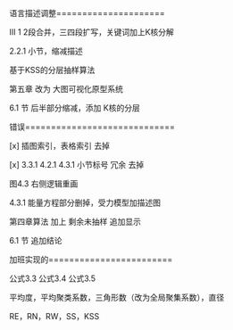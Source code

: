 
语言描述调整=====================

III     1 2段合并，三四段扩写，关键词加上K核分解

2.2.1 小节，缩减描述

基于KSS的分层抽样算法

第五章 改为 大图可视化原型系统

6.1 节 后半部分缩减，添加 K核的分层


错误=============================

[x] 插图索引，表格索引 去掉

[x] 3.3.1 4.2.1 4.3.1 小节标号 冗余  去掉

图4.3 右侧逻辑重画

4.3.1 能量方程部分删掉，受力模型加描述图

第四章算法 加上 剩余未抽样 追加显示

6.1 节 追加结论


加班实现的========================

公式3.3
公式3.4
公式3.5

平均度，平均聚类系数，三角形数（改为全局聚集系数），直径

RE，RN，RW，SS，KSS